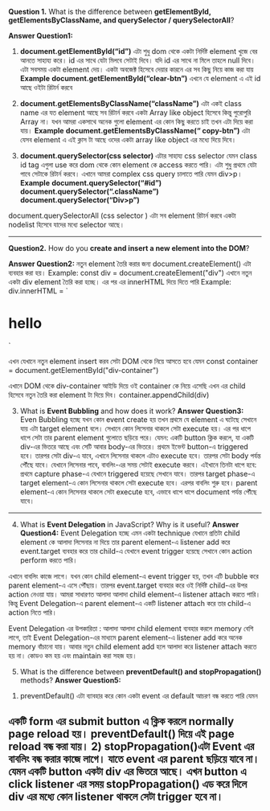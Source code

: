 
**Question 1.** What is the difference between **getElementById, getElementsByClassName, and querySelector / querySelectorAll**?

**Answer Question1:**
1. **document.getElementById(“id”)** এটা শুধু dom থেকে একটা নির্দিষ্ট element খুজে বের আনতে সাহায্য করে। id এর সাথে যেটা মিলবে সেটাই দিবে। যদি id এর সাথে না মিলে তাহলে null দিবে। এটা সবসময় একটা element দেয়। একটা অবজেক্ট হিসেবে দেয়ার কারনে এর সব কিছু নিয়ে কাজ করা যায়
   **Example**
   **document.getElementById(“clear-btn”)**
   এখনে যে element এ এই id আছে ওইটা রিটার্ন করবে

2. **document.getElementsByClassName(“className”)** এটা একই class name এর যত element আছে সব রিটার্ন করবে একটা Array like object হিসেবে কিন্তু পুরোপুরি Array না। যখন আমরা একসাথে অনেক গুলো element এর কোন কিছু করতে চাই তখন এটা দিয়ে করা যায়।
   **Example**
   **document.getElementsByClassName(“ copy-btn”)**
   এটা যেসব element এ এই ক্লাস টা আছে ওদের একটা array like object এর মধ্যে দিয়ে দিবে।

3. **document.querySelector(css selector)** এটার সাহায্য css selector যেমন class id tag এগুলা use করে dom থেকে কোন element কে access করতে পারি। এটা শুধু প্রথমে যেটা পাবে সেটাকে রিটার্ন করবে। এখানে আমরা complex css query চালাতে পারি যেমন div>p।
   **Example**
   **document.querySelector(“#id”)**
   **document.querySelector(“.className”)**
   **document.querySelector(“Div>p”)**

document.querySelectorAll (css selector ) এটা সব element রিটার্ন করবে একটা nodelist হিসেবে যাদের মধ্যে selector আছে।



---
**Question2.** How do you **create and insert a new element into the DOM**?

**Answer Question2:**
নতুন element তৈরি করার জন্য document.createElement() এটা ব্যবহার করা হয়।
Example:
const div = document.createElement("div")
এখানে নতুন একটা div element তৈরি করা হচ্ছে।
এর পর এর innerHTML দিয়ে দিতে পারি
Example:
div.innerHTML = `

 <h1> hello </h1>
`

এখন যেখানে নতুন element insert করব সেটা DOM থেকে নিয়ে আসতে হবে
যেমন
const container = document.getElementById("div-container")

এখানে DOM থেকে div-container আইডি দিয়ে ওই container কে নিয়ে এসেছি এখন এর child হিসেবে নতুন তৈরি করা element টা দিয়ে দিব।
container.appendChild(div)

3. What is **Event Bubbling** and how does it work?
   **Answer Question3:**
   Even Bubbling হচ্ছে যখন কোন event create হয় তখন প্রথমে যে element এ ঘটেছে সেখানে যায় এটা target element বলে। সেখানে কোন লিসেনার থাকলে সেটা execute হয়। এর পর ধাপে ধাপে সেটা তার parent element গুলোতে ছড়িয়ে পরে।
   যেমন:
   একটি button ক্লিক করলে, যা একটি div-এর ভিতরে আছে এবং সেটি আবার body-এর ভিতরে।
   প্রথমে ইভেন্ট button-এ triggered হবে। তারপর সেটা div-এ যাবে, এখানে লিসেনার থাকলে এটাও execute হবে। তারপর সেটা body পর্যন্ত পৌঁছে যাবে। যেখানে লিসেনার পাবে, বাবলিং-এর সময় সেটাই execute করবে।
   এইখানে তিনটা ধাপে হবে:
   প্রথমে capture phase-এ যেখানে triggered হয়েছে সেখানে যাবে।
   তারপর target phase-এ target element-এ কোন লিসেনার থাকলে সেটা execute হবে।
   এরপর বাবলিং শুরু হবে। parent element-এ কোন লিসেনার থাকলে সেটা execute হবে, এভাবে ধাপে ধাপে document পর্যন্ত পৌঁছে যাবে।


---
4. What is **Event Delegation** in JavaScript? Why is it useful?
 **Answer Question4:**
Event Delegation হচ্ছে এমন একটা technique যেখানে প্রতিটা child element কে আলাদা লিসেনার না দিয়ে তার parent element-এ listener add করে event.target ব্যবহার করে তার child-এ যেখানে event trigger হয়েছে সেখানে কোন action perform করতে পারি।

এখানে বাবলিং কাজে লাগে। যখন কোন child element-এ event trigger হয়, তখন এটি bubble করে parent element-এ এসে পৌঁছায়। তারপর event.target ব্যবহার করে ওই নির্দিষ্ট child-এর উপর action নেওয়া যায়।
আমরা সাধারণত আলাদা আলাদা child element-এ listener attach করতে পারি। কিন্তু Event Delegation-এ parent element-এ একটি listener attach করে তার child-এ action নিতে পারি।

Event  Delegation এর উপকারিতা :
আলাদা আলাদা child element ব্যবহার করলে memory বেশি লাগে, তাই Event Delegation-এর মাধ্যমে parent element-এ listener add করে অনেক memory বাঁচানো যায়। আবার নতুন child element add হলে আলাদা করে listener attach করতে হয় না। কোডও কম হয় এবং maintain করা সহজ হয়।


5. What is the difference between **preventDefault() and stopPropagation()** methods?
 **Answer Question5:**
1) preventDefault() এটা ব্যাবহার করে কোন একটা event এর default আচরণ বন্ধ করতে পারি 
যেমন 

একটি form এর submit button এ ক্লিক করলে normally page reload হয়। preventDefault() দিয়ে এই page reload বন্ধ করা যায়। 
2) stopPropagation()এটা Event এর বাবলিং বন্ধ করার কাজে লাগে। যাতে event এর parent ছড়িয়ে যাবে না। 
যেমন 
একটি button একটা div এর ভিতরে আছে। এখন button এ click listener এর সময়  stopPropagation() এড করে দিলে div এর মধ্যে কোন  listener থাকলে সেটা  trigger হবে না।
---
